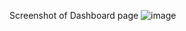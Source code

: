 Screenshot of Dashboard page
![image](https://github.com/Jean-alien/big-product-team2/assets/156375391/2b93c5f6-544f-458a-8b8b-9fd75c9e6c6e)
